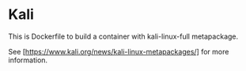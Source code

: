 # Kali

This is Dockerfile to build a container with kali-linux-full metapackage.

See [https://www.kali.org/news/kali-linux-metapackages/] for more information.

